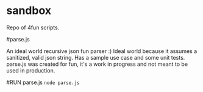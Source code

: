 # sandbox

Repo of 4fun scripts.


#parse.js

An ideal world recursive json fun parser :) Ideal world because it assumes a sanitized, 
valid json string. Has a sample use case and some unit tests. parse.js was created for fun, 
it's a work in progress and not meant to be used in production.

#RUN parse.js
`
node parse.js
`
